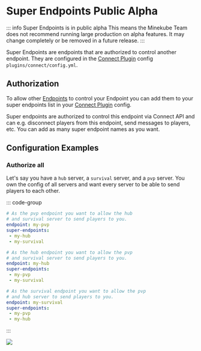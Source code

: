 # Super Endpoints <VPBadge type="warning">Public Alpha</VPBadge>

::: info Super Endpoints is in public alpha
This means the Minekube Team does not recommend running large production on alpha features.
It may change completely or be removed in a future release.
:::

Super Endpoints are endpoints that are authorized to control another endpoint.
They are configured in the [Connect Plugin](/guide/connectors/plugin) config `plugins/connect/config.yml`.

## Authorization

To allow other [Endpoints](/guide/#connect-endpoints) to control your Endpoint you can add them to your
super endpoints list in your [Connect Plugin](/guide/connectors/plugin) config.

Super endpoints are authorized to control this endpoint via Connect API and can e.g. disconnect players from this endpoint,
send messages to players, etc. You can add as many super endpoint names as you want.

## Configuration Examples

### Authorize all

Let's say you have a `hub` server, a `survival` server, and a `pvp` server.
You own the config of all servers and want every server to be able to send players to each other.

::: code-group
```yaml [PvP Endpoint]
# As the pvp endpoint you want to allow the hub 
# and survival server to send players to you.
endpoint: my-pvp
super-endpoints:
 - my-hub
 - my-survival
```

```yaml [Hub Endpoint]
# As the hub endpoint you want to allow the pvp 
# and survival server to send players to you.
endpoint: my-hub
super-endpoints:
 - my-pvp
 - my-survival
```
```yaml [Survival Endpoint]
# As the survival endpoint you want to allow the pvp
# and hub server to send players to you.
endpoint: my-survival
super-endpoints:
 - my-pvp
 - my-hub
```
:::

![](https://mermaid.ink/svg/pako:eNqFkV1PwyAUhv8KObttk7kP64hZQst655Vemd7gYCsZFEKhWrf9d3F2ThPNLkj4eJ6Tw3n3sDZcAIatY7ZG-VPVINT6Xgmk-7QNrpMdU2gjlcKj2xWdFmUS353ZCTy6KQkl-fmcvkruazyxb79q1OFl0MuCTmf0opdZPh-Pr-i2s4NOFllWzC_63WRGFqu_9c81yPdpujyQ4Gvj5LtoDz__dQWLrQ_E9yD-xSABLZxmksdh7k89gK-FFhXguOXM7SqommPkWPDmsW_WgL0LIoFgOfOCShYz0IA3TLXxVnDpjXv4SucUUgKWNc_GnJnjB1LOlmk)
